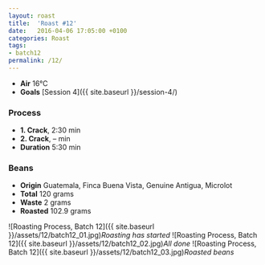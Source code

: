 ```yaml
---
layout: roast
title:  'Roast #12'
date:   2016-04-06 17:05:00 +0100
categories: Roast
tags:
- batch12
permalink: /12/
---
```


* **Air** 16°C
* **Goals** [Session 4]({{ site.baseurl }}/session-4/)

### Process

* **1. Crack**, 2:30 min
* **2. Crack**, – min
* **Duration** 5:30 min

### Beans

* **Origin** Guatemala, Finca Buena Vista, Genuine Antigua, Microlot
* **Total** 120 grams
* **Waste** 2 grams
* **Roasted** 102.9 grams

![Roasting Process, Batch 12]({{ site.baseurl }}/assets/12/batch12_01.jpg)*Roasting has started*
![Roasting Process, Batch 12]({{ site.baseurl }}/assets/12/batch12_02.jpg)*All done*
![Roasting Process, Batch 12]({{ site.baseurl }}/assets/12/batch12_03.jpg)*Roasted beans*
